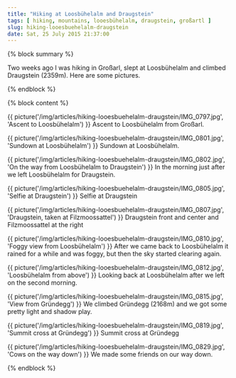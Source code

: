 ```yaml
---
title: "Hiking at Loosbühelalm and Draugstein"
tags: [ hiking, mountains, looesbühelalm, draugstein, großartl ]
slug: hiking-looesbuehelalm-draugstein
date: Sat, 25 July 2015 21:37:00
---
```

{% block summary %}

Two weeks ago I was hiking in Großarl, slept at Loosbühelalm and climbed Draugstein (2359m). Here are some pictures.

{% endblock %}

{% block content %}

{{ picture('/img/articles/hiking-looesbuehelalm-draugstein/IMG_0797.jpg', 'Ascent to Loosbühelalm') }}
Ascent to Loosbühelalm from Großarl.

{{ picture('/img/articles/hiking-looesbuehelalm-draugstein/IMG_0801.jpg', 'Sundown at Loosbühelalm') }}
Sundown at Loosbühelalm.

{{ picture('/img/articles/hiking-looesbuehelalm-draugstein/IMG_0802.jpg', 'On the way from Loosbühelalm to Draugstein') }}
In the morning just after we left Loosbühelalm for Draugstein.

{{ picture('/img/articles/hiking-looesbuehelalm-draugstein/IMG_0805.jpg', 'Selfie at Draugstein') }}
Selfie at Draugstein

{{ picture('/img/articles/hiking-looesbuehelalm-draugstein/IMG_0807.jpg', 'Draugstein, taken at Filzmoossattel') }}
Draugstein front and center and Filzmoossattel at the right

{{ picture('/img/articles/hiking-looesbuehelalm-draugstein/IMG_0810.jpg', 'Foggy view from Loosbühelalm') }}
After we came back to Loosbühelalm it rained for a while and was foggy, but then the sky started clearing again.

{{ picture('/img/articles/hiking-looesbuehelalm-draugstein/IMG_0812.jpg', 'Loosbühelalm from above') }}
Looking back at Loosbühelalm after we left on the second morning.

{{ picture('/img/articles/hiking-looesbuehelalm-draugstein/IMG_0815.jpg', 'View from Gründegg') }}
We climbed Gründegg (2168m) and we got some pretty light and shadow play.

{{ picture('/img/articles/hiking-looesbuehelalm-draugstein/IMG_0819.jpg', 'Summit cross at Gründegg') }}
Summit cross at Gründegg

{{ picture('/img/articles/hiking-looesbuehelalm-draugstein/IMG_0829.jpg', 'Cows on the way down') }}
We made some friends on our way down.

{% endblock %}
